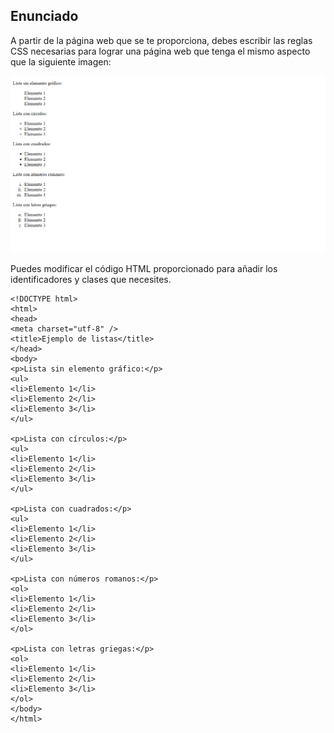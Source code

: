 
## Enunciado
A partir de la página web que se te proporciona, debes escribir las reglas CSS necesarias para lograr una página web que tenga el mismo aspecto que la siguiente imagen:

![Elemento html](estilo-lista-1.png)

Puedes modificar el código HTML proporcionado para añadir los identificadores y clases que necesites.



````
<!DOCTYPE html>
<html>
<head>
<meta charset="utf-8" />
<title>Ejemplo de listas</title>
</head>
<body>
<p>Lista sin elemento gráfico:</p>
<ul>
<li>Elemento 1</li>
<li>Elemento 2</li>
<li>Elemento 3</li>
</ul>

<p>Lista con círculos:</p>
<ul>
<li>Elemento 1</li>
<li>Elemento 2</li>
<li>Elemento 3</li>
</ul>

<p>Lista con cuadrados:</p>
<ul>
<li>Elemento 1</li>
<li>Elemento 2</li>
<li>Elemento 3</li>
</ul>

<p>Lista con números romanos:</p>
<ol>
<li>Elemento 1</li>
<li>Elemento 2</li>
<li>Elemento 3</li>
</ol>

<p>Lista con letras griegas:</p>
<ol>
<li>Elemento 1</li>
<li>Elemento 2</li>
<li>Elemento 3</li>
</ol>
</body>
</html>
````
